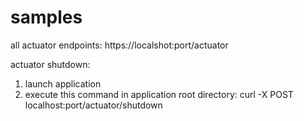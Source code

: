 # samples
all actuator endpoints: https://localshot:port/actuator

actuator shutdown:
1) launch application
2) execute this command in application root directory: curl -X POST localhost:port/actuator/shutdown

